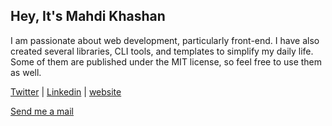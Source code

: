 ## Hey, It's Mahdi Khashan

I am passionate about web development, particularly front-end. I have also created several libraries, CLI tools, and templates to simplify my daily life. Some of them are published under the MIT license, so feel free to use them as well.

[Twitter](https://twitter.com/__nanoman__) | [Linkedin](https://www.linkedin.com/in/khashan/) | [website](https://nanoman.space/)

[Send me a mail](mailto:mahdikhashan1@gmail.com)
